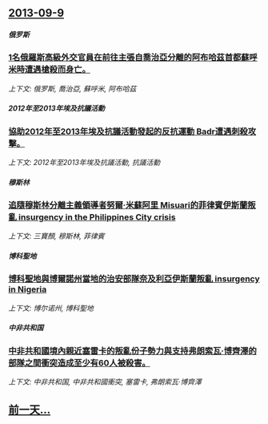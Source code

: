 ## [2013-09-9](/news/2013/09/9/index.md)

##### 俄罗斯
### [ 1名俄羅斯高級外交官員在前往主張自喬治亞分離的阿布哈茲首都蘇呼米時遭遇槍殺而身亡。](/news/2013/09/9/1名俄羅斯高級外交官員在前往主張自喬治亞分離的阿布哈茲首都蘇呼米時遭遇槍殺而身亡.md)
_上下文: 俄罗斯, 喬治亞, 蘇呼米, 阿布哈茲_

##### 2012年至2013年埃及抗議活動
### [ 協助2012年至2013年埃及抗議活動發起的反抗運動 Badr遭遇刺殺攻擊。](/news/2013/09/9/協助2012年至2013年埃及抗議活動發起的反抗運動-Badr遭遇刺殺攻擊.md)
_上下文: 2012年至2013年埃及抗議活動, 抗議活動_

##### 穆斯林
### [ 追隨穆斯林分離主義領導者努爾·米蘇阿里 Misuari的菲律賓伊斯蘭叛亂 insurgency in the Philippines City crisis](/news/2013/09/9/追隨穆斯林分離主義領導者努爾-米蘇阿里-Misuari的菲律賓伊斯蘭叛亂-insurgency-in-the-Phil.md)
_上下文: 三寶顏, 穆斯林, 菲律賓_

##### 博科聖地
### [ 博科聖地與博爾諾州當地的治安部隊奈及利亞伊斯蘭叛亂 insurgency in Nigeria](/news/2013/09/9/博科聖地與博爾諾州當地的治安部隊奈及利亞伊斯蘭叛亂-insurgency-in-Nigeria.md)
_上下文: 博尔诺州, 博科聖地_

##### 中非共和国
### [ 中非共和國境內親近塞雷卡的叛亂份子勢力與支持弗朗索瓦·博齊澤的部隊之間衝突造成至少有60人被殺害。](/news/2013/09/9/中非共和國境內親近塞雷卡的叛亂份子勢力與支持弗朗索瓦-博齊澤的部隊之間衝突造成至少有60人被殺害.md)
_上下文: 中非共和国, 中非共和國衝突, 塞雷卡, 弗朗索瓦·博齊澤_

## [前一天...](/news/2013/09/8/index.md)


